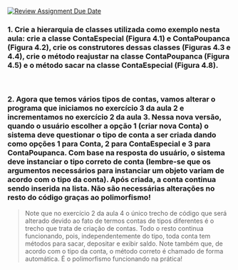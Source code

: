 [![Review Assignment Due Date](https://classroom.github.com/assets/deadline-readme-button-22041afd0340ce965d47ae6ef1cefeee28c7c493a6346c4f15d667ab976d596c.svg)](https://classroom.github.com/a/-msftNgh)

### 1. Crie a hierarquia de classes utilizada como exemplo nesta aula: crie a classe ContaEspecial (Figura 4.1) e ContaPoupanca (Figura 4.2), crie os construtores dessas classes (Figuras 4.3 e 4.4), crie o método reajustar na classe ContaPoupanca (Figura 4.5) e o método sacar na classe ContaEspecial (Figura 4.8).

<br>

### 2. Agora que temos vários tipos de contas, vamos alterar o programa que iniciamos no exercício 3 da aula 2 e incrementamos no exercício 2 da aula 3. Nessa nova versão, quando o usuário escolher a opção 1 (criar nova Conta) o sistema deve questionar o tipo de conta a ser criada dando como opções 1 para Conta, 2 para ContaEspecial e 3 para ContaPoupanca. Com base na resposta do usuário, o sistema deve instanciar o tipo correto de conta (lembre-se que os argumentos necessários para instanciar um objeto variam de acordo com o tipo da conta). Após criada, a conta continua sendo inserida na lista. Não são necessárias alterações no resto do código graças ao polimorfismo!
> Note que no exercício 2 da aula 4 o único trecho de código que será alterado devido ao fato de termos contas de tipos diferentes é o trecho que trata de criação de contas. Todo o resto continua funcionando, pois, independentemente do tipo, toda conta tem métodos para sacar, depositar e exibir saldo. Note também que, de acordo com o tipo da conta, o método correto é chamado de forma automática. É o polimorfismo funcionando na prática!
